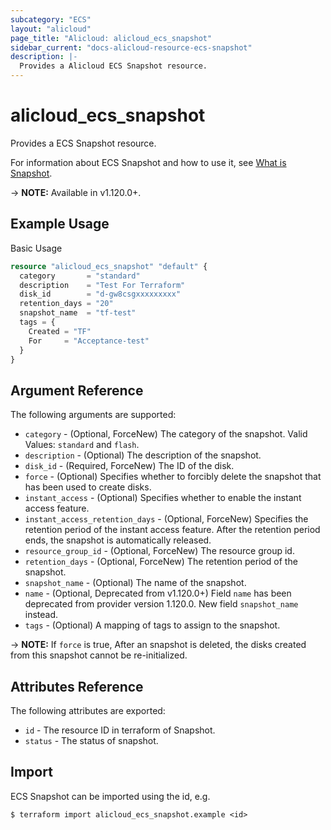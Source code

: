 ```yaml
---
subcategory: "ECS"
layout: "alicloud"
page_title: "Alicloud: alicloud_ecs_snapshot"
sidebar_current: "docs-alicloud-resource-ecs-snapshot"
description: |-
  Provides a Alicloud ECS Snapshot resource.
---
```


# alicloud\_ecs\_snapshot

Provides a ECS Snapshot resource.

For information about ECS Snapshot and how to use it, see [What is Snapshot](https://www.alibabacloud.com/help/en/doc-detail/25524.htm).

-> **NOTE:** Available in v1.120.0+.

## Example Usage

Basic Usage

```terraform
resource "alicloud_ecs_snapshot" "default" {
  category       = "standard"
  description    = "Test For Terraform"
  disk_id        = "d-gw8csgxxxxxxxxx"
  retention_days = "20"
  snapshot_name  = "tf-test"
  tags = {
    Created = "TF"
    For     = "Acceptance-test"
  }
}

```

## Argument Reference

The following arguments are supported:

* `category` - (Optional, ForceNew) The category of the snapshot. Valid Values: `standard` and `flash`.
* `description` - (Optional) The description of the snapshot.
* `disk_id` - (Required, ForceNew) The ID of the disk.
* `force` - (Optional) Specifies whether to forcibly delete the snapshot that has been used to create disks.
* `instant_access` - (Optional) Specifies whether to enable the instant access feature.
* `instant_access_retention_days` - (Optional, ForceNew) Specifies the retention period of the instant access feature. After the retention period ends, the snapshot is automatically released.
* `resource_group_id` - (Optional, ForceNew) The resource group id.
* `retention_days` - (Optional, ForceNew) The retention period of the snapshot.
* `snapshot_name` - (Optional) The name of the snapshot.
* `name` - (Optional, Deprecated from v1.120.0+) Field `name` has been deprecated from provider version 1.120.0. New field `snapshot_name` instead. 
* `tags` - (Optional) A mapping of tags to assign to the snapshot.

-> **NOTE:** If `force` is true, After an snapshot is deleted, the disks created from this snapshot cannot be re-initialized.

## Attributes Reference

The following attributes are exported:

* `id` - The resource ID in terraform of Snapshot.
* `status` - The status of snapshot.

## Import

ECS Snapshot can be imported using the id, e.g.

```shell
$ terraform import alicloud_ecs_snapshot.example <id>
```
